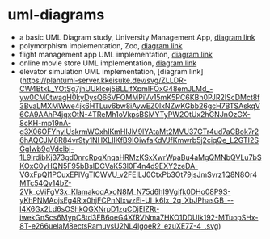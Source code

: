 # uml-diagrams  
- a basic UML Diagram study, University Management App, [diagram link](https://plantuml-server.kkeisuke.dev/svg/jLNBRjim4BppAtZCIp-GGv4YJOCSaXGm-W6Cj7PKYAH1Ka4DD__U5PSlKGhg7dAnjRCxvCmkHTrO9umRvS1O2yg1uQyWEZ3if-hVmDZU7VYZK6874jDySx0E90FLXJAa3S9QNfGV6UTDt_5htYFZOegKa82nTQPNEmGkS_dPUHLJ4PyeFhK3zz2TdTDo0NZ2f8UA9Ms0IpvMlEc-O-zHvZVOerrlvHIPkPna5l5do2JMhUw85KX9_FDssxUm9hn5oamubPBey7oAuBJrNB270t_QQjdNs-dNQ2tvIV9IEIdCuQUAl9FxGH-Wwk3Qu9iTdd1y5wxvlNyW4yg9ritAHDSPm9LBRt4NifQYsjbQueed_Nwl58Tz_dtG_kUSaJLFIoudMi3fZrCd5aVKwrjk6HDp7_Cov7ybFqj-J5I-5wFyOVGM4zhGBEtuyWkgsRHwD1QcsGozzLEsRkpmrIsWoxGEJIk7QrC9kyGfR2XSceY9YbQtqClpxAZ6PdY2UB1GCJV1HarDkET6iylUqNqGEWU_7IZRQ_KqoXT_ukjBn9Ito7fZgaLYW-xcyB9HTS47onKEG8qod5Ql_r4CS8N_tq66fsVtYYSPIuilKdCiBlvPei4KEPl3ntoZiUARyL4vml5zPkcMUS_5-RWsuxxvyoLNns7KUF1uqMI8iHi4yLFz5m00.svg)
- polymorphism implementation, Zoo, [diagram link](https://plantuml-server.kkeisuke.dev/svg/dLFBQWCn3BphAtnCIFS7IWv9AQ67qaDQAEIch8NNi6k3xII7jlzUl_QTXTARDPgHv96zimwDkpGrG4dAaM4L8IS39ws15CyH09wjCrWwLjPeBTihsM3Dle2nGc53x97vl5GY03UIed8Uaig560LrmIOfL-l1EIbPgBC0FmGrItNJsTUCN47kpHDMw-446vlHOMLFk6h9i-WpregoF9ZjmBxNHBGND544f1rdp7tM5WCzXmSY_bvMn2zr07zcZhveOyb6H_yZFr0jET9SFwSUDVUhbkYv8Jje7zKzTgApmRzFb4GVKlXNT6-Cb7-LMdNffI97T4kSdlH4UBtNQgbqVhFRxwB8Re-WxE08Qwq2oElfnICaEWNGBY5YqOWn5EuEqFcVMg2R8EbU03l___pF_0K0.svg)
- flight management app UML implementation, [diagram link](https://plantuml-server.kkeisuke.dev/svg/bLJBJiCm4BpxA_O8glm3Y4ChGIKE8AJo0oPsKqkE6zbk1Mhwx_YnTXuk4foQpEwEPyVJhArZnfqwHKWZj1C63e9nOSXMoVRWu9LfrehEbs3tRPteYD0SMqYZcBMmaQO_6WSN0a0bXmUGseLdpJhXtwmpKhSUMBN2lV2x-zAniX7mBo1vWCz7oR7npG_7rd7S8feG2FHbw3fHewGMbPe_7bvutXNBBDuYLoso2s0jCC6eC0xUbFXvifvx1ZM6xTqCn2keVEMUrSdeRVZnftHzn4KVxjBCj59cZ3mpDSFsaVaZSVpBdzJuX0fY-rH362h5Ke2iU4cJ1TS-ZYNqiYotuDYazMg6NC1vj64nlIr6B3QV5883es4taYBL4Mz9VFN2IA6RAYxFfL8hdTHGxCWpFIx_qQxqacDESjm3bZGNY7eeffYaB3yEb6Bs5aYC7c9qkAIDvZmHmK1IEWo_8W24hFqtmdzIVW00.svg)  
- online movie store UML implementation, [diagram link](https://plantuml-server.kkeisuke.dev/svg/ZLJ1RiCW3Btp5HnNLVc1QOTgxGwJDcrQrmz8WjKX9P01QG_T_dq6J4f23xi5Fp-_PsooiQusRkmxnbfG3Wp_Wbg0OM-gamhugpv9u7kd3J1GWa3MThMr_60n_y8uh-J0xxbrHggZFpP6dpsMnphTravgbGVNHt3Fmzrg6NkC_19ueI8vyfliVC1HMcm119aIc2ILyzyZbbDr3tpcQK3QMHjHU19tgqJrvmEn5uPiXiGezzy-wQIb8F8xYPJa2I5oifCNwFHHndORhJke5GNrw6RHwHRsOsDR8viqcZ3WNUq0avti0S_zu04SvusmTxnFbA0mGssEJWYVH1QzFqMDctKITgr2ZgOQKqzn2qCxJheEPaCKeqcBHSCMqa2BAxiSwwVdbcE8OPf1gB_eOaSAWKfRORCmXdXoiQIIbL9rGaWucIwxtsfyc2WH-k_zLLZCwN3NIIHSZmqI8NhZHUGrrWQ-HxpoG5kkbi6i4YYtQruHJMnHHRf_bqlqQXogInmmA-r6b4wi5A_A5bduAptyv51MEI3NDnAplSoaakM6UAcGFR6GKVXYZ6rmcV6t-WS0.svg)
- elevator simulation UML implementation, [diagram link] (https://plantuml-server.kkeisuke.dev/svg/ZLLDR-CW4BtxL_YOtSg7jhUUklcej5BLLifXpmIFOxG48emJLMd_-yw0CM0twagH0kyDysQ66VFOMMPiVv15mK5PC6KBh0PJR2IScDMct8f3BvaLMXMWwe4jk6HTLuv6bw8iAywEZ0lxNZwKGbb26gcH7BTSAskqV6CA9AAhP4jqxOtN-4TReMh1oVkpsBSMYTyPW2OtUx2hGNJnOzGX-8cKH-mp19nA-g3X06OFYhylUskrmWCxhIKmHIJM9lYAtaMt2MVU37GTr4ud7aCBok7r26hAQCJM8R84vr9ty1NHXLIIKfB9IOiwfaKdVJfKmwrb5j2ciqQe_L2GTI2SGgIwb9gVdclbj-1L9IrdibKj373gd0nrcRpqXnqaHRMzKSxXwrWpaBu4aMgQMNbQVLu7bSKOxC0yHQN5F95bBsIDCVaK53l0F4n4d9EXY2zeDA-VGxFpQI1PCuxEPlVgTlCWVU_v2FEILJ0CtxPb3Ot79jsJmSvrz1Q8N8Or4MTc54Qv14bZ-2Vk_cViFgV3x_KlamakqqAxoN8M_N75d6hI9Vgifk0DHo08P9S-yKhPNMAojsEg4Rlx0hjFCPnNlxwzEi-Ul_k6lx_2q_XbJPhasGB_--l4X6Gx2Ld6sOShkQGXNrpD1zqCDjEIZRt-iwekGnScs6MypC8td3FB6oeG4XfRVNma7HKO1DDUIk192-MTuopSHx-8T-e266uelaM8ectsRamuvsU2NL4lgoeR2_ezuXE7Z-4_.svg)

